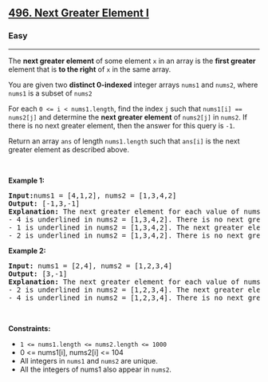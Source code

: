 <h2><a href="https://leetcode.com/problems/next-greater-element-i/">496. Next Greater Element I</a></h2><h3>Easy</h3><hr><div>
  <p>The <strong>next greater element</strong> of some element <code>x</code> in an array is the <strong>first greater</strong> element that is <strong>to the right</strong>
   of <code>x</code> in the same array.</p>
  <p>You are given two <strong>distinct 0-indexed</strong> integer arrays <code>nums1</code> and <code>nums2</code>, where <code>nums1</code> is a subset of 
    <code>nums2</code></p>
  <p>For each <code>0 <= i < nums1.length</code>, find the index <code>j</code> such that <code>nums1[i] == nums2[j]</code> 
    and determine the <strong>next greater element</strong> of <code>nums2[j]</code> in <code>nums2</code>. If there is no next greater element, then the answer for this query is <code>-1</code>.</p>
  <p>Return an array <code>ans</code> of length <code>nums1.length</code> such that <code>ans[i]</code> is the next greater element as described above.</p>
  
<p>&nbsp;</p>
<p><strong class="example">Example 1:</strong></p>

<pre><strong>Input:</strong>nums1 = [4,1,2], nums2 = [1,3,4,2]
<strong>Output:</strong> [-1,3,-1]
<strong>Explanation:</strong> The next greater element for each value of nums1 is as follows:
- 4 is underlined in nums2 = [1,3,4,2]. There is no next greater element, so the answer is -1.
- 1 is underlined in nums2 = [1,3,4,2]. The next greater element is 3.
- 2 is underlined in nums2 = [1,3,4,2]. There is no next greater element, so the answer is -1.
</pre>

<p><strong class="example">Example 2:</strong></p>

<pre><strong>Input:</strong> nums1 = [2,4], nums2 = [1,2,3,4]
<strong>Output:</strong> [3,-1]
<strong>Explanation:</strong> The next greater element for each value of nums1 is as follows:
- 2 is underlined in nums2 = [1,2,3,4]. The next greater element is 3.
- 4 is underlined in nums2 = [1,2,3,4]. There is no next greater element, so the answer is -1.
</pre>

<p>&nbsp;</p>
<p><strong>Constraints:</strong></p>

<ul>
	<li><code>1 &lt;= nums1.length &lt;= nums2.length &lt;= 1000</code></li>
  <li>0 &lt;= nums1[i], nums2[i] &lt;= 104</li>
  <li>All integers in <code>nums1</code> and <code>nums2</code> are unique.</li>
  <li>All the integers of nums1 also appear in <code>nums2</code>.
</ul>
</div>
